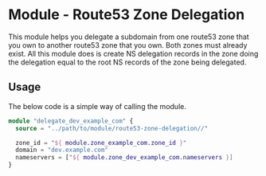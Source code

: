 # Module - Route53 Zone Delegation

This module helps you delegate a subdomain from one route53 zone that you own to another route53
zone that you own. Both zones must already exist. All this module does is create NS delegation
records in the zone doing the delegation equal to the root NS records of the zone being delegated.

## Usage

The below code is a simple way of calling the module.

```terraform
module "delegate_dev_example_com" {
  source = "../path/to/module/route53-zone-delegation//"

  zone_id = "${ module.zone_example_com.zone_id }"
  domain = "dev.example.com"
  nameservers = ["${ module.zone_dev_example_com.nameservers }]
}
```
